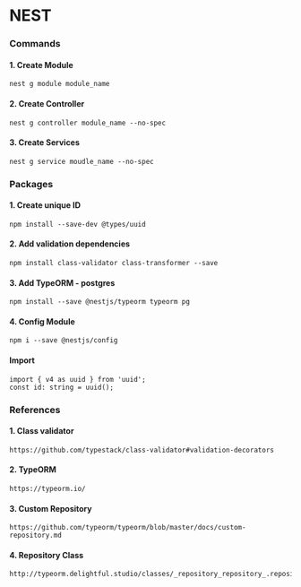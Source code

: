 # NEST

### Commands
  #### 1. Create Module
    nest g module module_name
  #### 2. Create Controller
    nest g controller module_name --no-spec
  #### 3. Create Services
    nest g service moudle_name --no-spec

### Packages
  #### 1. Create unique ID
    npm install --save-dev @types/uuid
  #### 2. Add validation dependencies
    npm install class-validator class-transformer --save
  #### 3. Add TypeORM - postgres
    npm install --save @nestjs/typeorm typeorm pg
  #### 4. Config Module
    npm i --save @nestjs/config

  #### Import
    import { v4 as uuid } from 'uuid';
    const id: string = uuid();

### References
  #### 1. Class validator
    https://github.com/typestack/class-validator#validation-decorators
  #### 2. TypeORM
    https://typeorm.io/
  #### 3. Custom Repository
    https://github.com/typeorm/typeorm/blob/master/docs/custom-repository.md
  #### 4. Repository Class
    http://typeorm.delightful.studio/classes/_repository_repository_.repository.html
